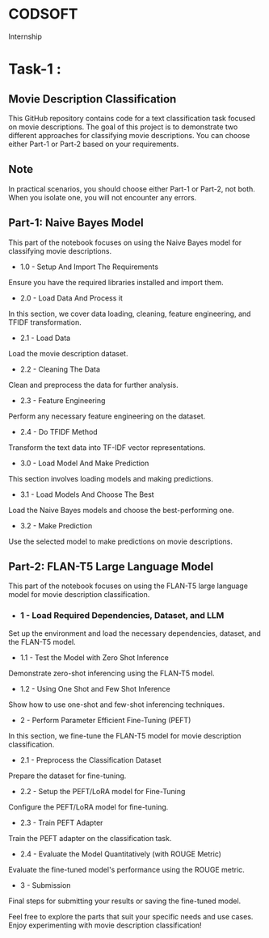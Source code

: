 # CODSOFT
Internship




# Task-1 :


## Movie Description Classification

This GitHub repository contains code for a text classification task focused on movie descriptions. The goal of this project is to demonstrate two different approaches for classifying movie descriptions. You can choose either Part-1 or Part-2 based on your requirements.

## Note
In practical scenarios, you should choose either Part-1 or Part-2, not both. When you isolate one, you will not encounter any errors.

## Part-1: Naive Bayes Model
This part of the notebook focuses on using the Naive Bayes model for classifying movie descriptions.

- 1.0 - Setup And Import The Requirements


Ensure you have the required libraries installed and import them.

- 2.0 - Load Data And Process it


In this section, we cover data loading, cleaning, feature engineering, and TFIDF transformation.

- 2.1 - Load Data


Load the movie description dataset.

- 2.2 - Cleaning The Data


Clean and preprocess the data for further analysis.

- 2.3 - Feature Engineering


Perform any necessary feature engineering on the dataset.

- 2.4 - Do TFIDF Method


Transform the text data into TF-IDF vector representations.

- 3.0 - Load Model And Make Prediction


This section involves loading models and making predictions.

- 3.1 - Load Models And Choose The Best


Load the Naive Bayes models and choose the best-performing one.

- 3.2 - Make Prediction


Use the selected model to make predictions on movie descriptions.

## Part-2: FLAN-T5 Large Language Model


This part of the notebook focuses on using the FLAN-T5 large language model for movie description classification.

- ### 1 - Load Required Dependencies, Dataset, and LLM


Set up the environment and load the necessary dependencies, dataset, and the FLAN-T5 model.

- 1.1 - Test the Model with Zero Shot Inference


Demonstrate zero-shot inferencing using the FLAN-T5 model.

- 1.2 - Using One Shot and Few Shot Inference


Show how to use one-shot and few-shot inferencing techniques.

- 2 - Perform Parameter Efficient Fine-Tuning (PEFT)


In this section, we fine-tune the FLAN-T5 model for movie description classification.

- 2.1 - Preprocess the Classification Dataset


Prepare the dataset for fine-tuning.

- 2.2 - Setup the PEFT/LoRA model for Fine-Tuning


Configure the PEFT/LoRA model for fine-tuning.

- 2.3 - Train PEFT Adapter


Train the PEFT adapter on the classification task.

- 2.4 - Evaluate the Model Quantitatively (with ROUGE Metric)


Evaluate the fine-tuned model's performance using the ROUGE metric.

- 3 - Submission


Final steps for submitting your results or saving the fine-tuned model.

Feel free to explore the parts that suit your specific needs and use cases. Enjoy experimenting with movie description classification!

